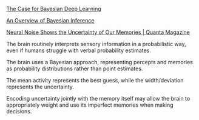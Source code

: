 [The Case for Bayesian Deep Learning](https://cims.nyu.edu/~andrewgw/caseforbdl/)

[An Overview of Bayesian Inference](https://jaydaigle.net/blog/overview-of-bayesian-inference/)

[Neural Noise Shows the Uncertainty of Our Memories | Quanta Magazine](https://www.quantamagazine.org/neural-noise-shows-the-uncertainty-of-our-memories-20220118/)

The brain routinely interprets sensory information in a probabilistic way, even if humans struggle with verbal probability estimates.

The brain uses a Bayesian approach, representing percepts and memories as probability distributions rather than point estimates. 

The mean activity represents the best guess, while the width/deviation represents the uncertainty.

Encoding uncertainty jointly with the memory itself may allow the brain to appropriately weight and use its imperfect memories when making decisions.
